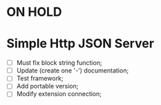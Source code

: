 # ON HOLD

# Simple Http JSON Server

- [ ] Must fix block string function;
- [ ] Update (create one '-') documentation;
- [ ] Test framework;
- [ ] Add portable version;
- [ ] Modify extension connection;
